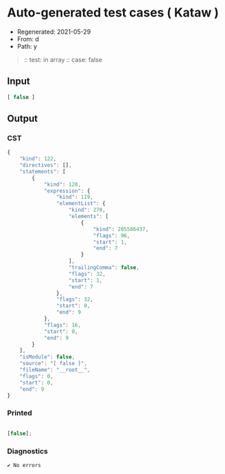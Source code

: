 # Auto-generated test cases ( Kataw )
- Regenerated: 2021-05-29
- From: d
- Path: y
> :: test: in array
> :: case: false
## Input

`````js
[ false ]
`````
## Output

### CST

```javascript
{
    "kind": 122,
    "directives": [],
    "statements": [
        {
            "kind": 120,
            "expression": {
                "kind": 119,
                "elementList": {
                    "kind": 270,
                    "elements": [
                        {
                            "kind": 205586437,
                            "flags": 96,
                            "start": 1,
                            "end": 7
                        }
                    ],
                    "trailingComma": false,
                    "flags": 32,
                    "start": 1,
                    "end": 7
                },
                "flags": 32,
                "start": 0,
                "end": 9
            },
            "flags": 16,
            "start": 0,
            "end": 9
        }
    ],
    "isModule": false,
    "source": "[ false ]",
    "fileName": "__root__",
    "flags": 0,
    "start": 0,
    "end": 9
}
```

### Printed

```javascript

[false];
```

### Diagnostics

```javascript
✔ No errors
```

